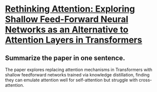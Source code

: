 # [Rethinking Attention: Exploring Shallow Feed-Forward Neural Networks as   an Alternative to Attention Layers in Transformers](https://arxiv.org/abs/2311.10642)

## Summarize the paper in one sentence.

 The paper explores replacing attention mechanisms in Transformers with shallow feedforward networks trained via knowledge distillation, finding they can emulate attention well for self-attention but struggle with cross-attention.
